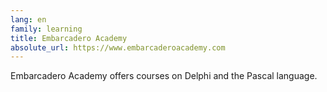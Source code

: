 ```yaml
---
lang: en
family: learning
title: Embarcadero Academy
absolute_url: https://www.embarcaderoacademy.com
---
```

Embarcadero Academy offers courses on Delphi and the Pascal language.